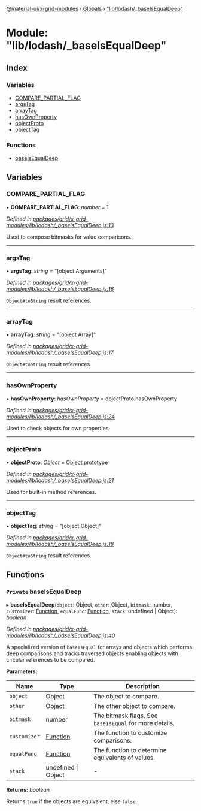 [@material-ui/x-grid-modules](../README.md) › [Globals](../globals.md) › ["lib/lodash/_baseIsEqualDeep"](_lib_lodash__baseisequaldeep_.md)

# Module: "lib/lodash/_baseIsEqualDeep"

## Index

### Variables

* [COMPARE_PARTIAL_FLAG](_lib_lodash__baseisequaldeep_.md#compare_partial_flag)
* [argsTag](_lib_lodash__baseisequaldeep_.md#argstag)
* [arrayTag](_lib_lodash__baseisequaldeep_.md#arraytag)
* [hasOwnProperty](_lib_lodash__baseisequaldeep_.md#hasownproperty)
* [objectProto](_lib_lodash__baseisequaldeep_.md#objectproto)
* [objectTag](_lib_lodash__baseisequaldeep_.md#objecttag)

### Functions

* [baseIsEqualDeep](_lib_lodash__baseisequaldeep_.md#private-baseisequaldeep)

## Variables

###  COMPARE_PARTIAL_FLAG

• **COMPARE_PARTIAL_FLAG**: *number* = 1

*Defined in [packages/grid/x-grid-modules/lib/lodash/_baseIsEqualDeep.js:13](https://github.com/mui-org/material-ui-x/blob/a679779/packages/grid/x-grid-modules/lib/lodash/_baseIsEqualDeep.js#L13)*

Used to compose bitmasks for value comparisons.

___

###  argsTag

• **argsTag**: *string* = "[object Arguments]"

*Defined in [packages/grid/x-grid-modules/lib/lodash/_baseIsEqualDeep.js:16](https://github.com/mui-org/material-ui-x/blob/a679779/packages/grid/x-grid-modules/lib/lodash/_baseIsEqualDeep.js#L16)*

`Object#toString` result references.

___

###  arrayTag

• **arrayTag**: *string* = "[object Array]"

*Defined in [packages/grid/x-grid-modules/lib/lodash/_baseIsEqualDeep.js:17](https://github.com/mui-org/material-ui-x/blob/a679779/packages/grid/x-grid-modules/lib/lodash/_baseIsEqualDeep.js#L17)*

`Object#toString` result references.

___

###  hasOwnProperty

• **hasOwnProperty**: *hasOwnProperty* = objectProto.hasOwnProperty

*Defined in [packages/grid/x-grid-modules/lib/lodash/_baseIsEqualDeep.js:24](https://github.com/mui-org/material-ui-x/blob/a679779/packages/grid/x-grid-modules/lib/lodash/_baseIsEqualDeep.js#L24)*

Used to check objects for own properties.

___

###  objectProto

• **objectProto**: *Object* = Object.prototype

*Defined in [packages/grid/x-grid-modules/lib/lodash/_baseIsEqualDeep.js:21](https://github.com/mui-org/material-ui-x/blob/a679779/packages/grid/x-grid-modules/lib/lodash/_baseIsEqualDeep.js#L21)*

Used for built-in method references.

___

###  objectTag

• **objectTag**: *string* = "[object Object]"

*Defined in [packages/grid/x-grid-modules/lib/lodash/_baseIsEqualDeep.js:18](https://github.com/mui-org/material-ui-x/blob/a679779/packages/grid/x-grid-modules/lib/lodash/_baseIsEqualDeep.js#L18)*

`Object#toString` result references.

## Functions

### `Private` baseIsEqualDeep

▸ **baseIsEqualDeep**(`object`: Object, `other`: Object, `bitmask`: number, `customizer`: [Function](../interfaces/_src_utils_utils_.debouncedfunction.md#function), `equalFunc`: [Function](../interfaces/_src_utils_utils_.debouncedfunction.md#function), `stack`: undefined | Object): *boolean*

*Defined in [packages/grid/x-grid-modules/lib/lodash/_baseIsEqualDeep.js:40](https://github.com/mui-org/material-ui-x/blob/a679779/packages/grid/x-grid-modules/lib/lodash/_baseIsEqualDeep.js#L40)*

A specialized version of `baseIsEqual` for arrays and objects which performs
deep comparisons and tracks traversed objects enabling objects with circular
references to be compared.

**Parameters:**

Name | Type | Description |
------ | ------ | ------ |
`object` | Object | The object to compare. |
`other` | Object | The other object to compare. |
`bitmask` | number | The bitmask flags. See `baseIsEqual` for more details. |
`customizer` | [Function](../interfaces/_src_utils_utils_.debouncedfunction.md#function) | The function to customize comparisons. |
`equalFunc` | [Function](../interfaces/_src_utils_utils_.debouncedfunction.md#function) | The function to determine equivalents of values. |
`stack` | undefined &#124; Object | - |

**Returns:** *boolean*

Returns `true` if the objects are equivalent, else `false`.
